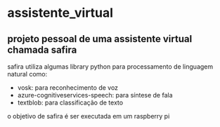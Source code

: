 # assistente_virtual

## projeto pessoal de uma assistente virtual chamada safira

safira utiliza algumas library python para processamento de linguagem natural como:

- vosk: para reconhecimento de voz
- azure-cognitiveservices-speech: para síntese de fala
- textblob: para classificação de texto

o objetivo de safira é ser executada em um raspberry pi
